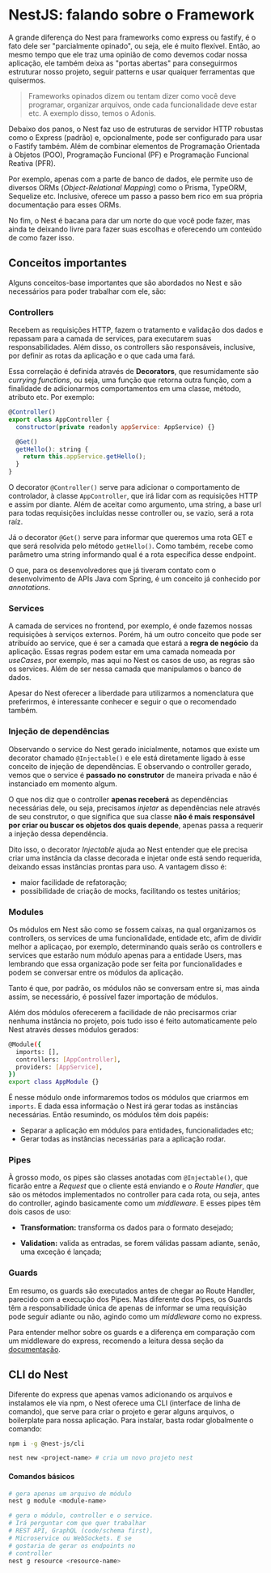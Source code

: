 # NestJS: falando sobre o Framework

A grande diferença do Nest para frameworks como express ou fastify, é o fato 
dele ser "parcialmente opinado", ou seja, ele é muito flexível. Então, ao mesmo 
tempo que ele traz uma opinião de como devemos codar nossa aplicação, ele 
também deixa as "portas abertas" para conseguirmos estruturar nosso projeto, 
seguir patterns e usar quaiquer ferramentas que quisermos. 

> Frameworks opinados dizem ou tentam dizer como você deve programar, organizar
> arquivos, onde cada funcionalidade deve estar etc. A exemplo disso, temos o
> Adonis.

Debaixo dos panos, o Nest faz uso de estruturas de servidor HTTP robustas como o
Express (padrão) e, opcionalmente, pode ser configurado para usar o Fastify 
também. Além de combinar elementos de Programação Orientada à Objetos (POO),
Programação Funcional (PF) e Programação Funcional Reativa (PFR).

Por exemplo, apenas com a parte de banco de dados, ele permite uso de diversos
ORMs (*Object-Relational Mapping*) como o Prisma, TypeORM, Sequelize etc.
Inclusive, oferece um passo a passo bem rico em sua própria documentação para
esses ORMs.

No fim, o Nest é bacana para dar um norte do que você pode fazer, mas ainda te
deixando livre para fazer suas escolhas e oferecendo um conteúdo de como fazer
isso.

## Conceitos importantes

Alguns conceitos-base importantes que são abordados no Nest e são necessários 
para poder trabalhar com ele, são:

### Controllers

Recebem as requisições HTTP, fazem o tratamento e validação dos dados e
repassam para a camada de services, para executarem suas responsabilidades. Além 
disso, os controllers são responsáveis, inclusive, por definir as rotas da 
aplicação e o que cada uma fará. 

Essa correlação é definida através de **Decorators**, que resumidamente são 
*currying functions*, ou seja, uma função que retorna outra função, com a
finalidade de adicionarmos comportamentos em uma classe, método, atributo etc. 
Por exemplo:

```js
@Controller()
export class AppController {
  constructor(private readonly appService: AppService) {}

  @Get()
  getHello(): string {
    return this.appService.getHello();
  }
}
```

O decorator `@Controller()` serve para adicionar o comportamento de controlador,
à classe `AppController`, que irá lidar com as requisições HTTP e assim por 
diante. Além de aceitar como argumento, uma string, a base url para todas 
requisições incluídas nesse controller ou, se vazio, será a rota raíz.

Já o decorator `@Get()` serve para informar que queremos uma rota GET e que será
resolvida pelo método `getHello()`. Como também, recebe como parâmetro uma 
string informando qual é a rota específica desse endpoint.

O que, para os desenvolvedores que já tiveram contato com o desenvolvimento de 
APIs Java com Spring, é um conceito já conhecido por *annotations*.

### Services

A camada de services no frontend, por exemplo, é onde fazemos nossas requisições
à serviços externos. Porém, há um outro conceito que pode ser atribuído ao
service, que é ser a camada que estará a **regra de negócio** da aplicação.
Essas regras podem estar em uma camada nomeada por *useCases*, por exemplo, mas 
aqui no Nest os casos de uso, as regras são os services. Além de ser nessa
camada que manipulamos o banco de dados.

Apesar do Nest oferecer a liberdade para utilizarmos a nomenclatura que
preferirmos, é interessante conhecer e seguir o que o recomendado também.

### Injeção de dependências

Observando o service do Nest gerado inicialmente, notamos que existe um 
decorator chamado `@Injectable()` e ele está diretamente ligado à esse conceito
de injeção de dependências. E observando o controller gerado, vemos que o
service é **passado no construtor** de maneira privada e não é instanciado em
momento algum. 

O que nos diz que o controller **apenas receberá** as dependências necessárias 
dele, ou seja, precisamos *injetar* as dependências nele através de seu 
construtor, o que significa que sua classe 
**não é mais responsável por criar ou buscar os objetos dos quais depende**,
apenas passa a requerir a injeção dessa dependência.

Dito isso, o decorator *Injectable* ajuda ao Nest entender que ele precisa criar
uma instância da classe decorada e injetar onde está sendo requerida, deixando
essas instâncias prontas para uso. A vantagem disso é:

- maior facilidade de refatoração;
- possibilidade de criação de mocks, facilitando os testes unitários;

### Modules

Os módulos em Nest são como se fossem caixas, na qual organizamos os controllers,
os services de uma funcionalidade, entidade etc, afim de dividir melhor a
aplicaçao, por exemplo, determinando quais serão os controllers e services que
estarão num módulo apenas para a entidade Users, mas lembrando que essa
organização pode ser feita por funcionalidades e podem se conversar entre os
módulos da aplicação. 

Tanto é que, por padrão, os módulos não se conversam entre si, mas ainda assim, 
se necessário, é possível fazer importação de módulos.

Além dos módulos oferecerem a facilidade de não precisarmos criar nenhuma
instância no projeto, pois tudo isso é feito automaticamente pelo Nest através
desses módulos gerados:

```bash
@Module({
  imports: [],
  controllers: [AppController],
  providers: [AppService],
})
export class AppModule {}
```

É nesse módulo onde informaremos todos os módulos que criarmos em `imports`. E 
dada essa informação o Nest irá gerar todas as instâncias necessárias. Então 
resumindo, os módulos têm dois papéis:

- Separar a aplicação em módulos para entidades, funcionalidades etc;
- Gerar todas as instâncias necessárias para a aplicação rodar.

### Pipes

À grosso modo, os pipes são classes anotadas com `@Injectable()`, que ficarão
entre a *Request* que o cliente está enviando e o *Route Handler*, que são os 
métodos implementados no controller para cada rota, ou seja, antes do controller,
agindo basicamente como um *middleware*. E esses pipes têm dois casos de uso:

- **Transformation:** transforma os dados para o formato desejado;

- **Validation:** valida as entradas, se forem válidas passam adiante, senão, 
uma exceção é lançada;

### Guards

Em resumo, os guards são executados antes de chegar ao Route Handler, parecido 
com a execução dos Pipes. Mas diferente dos Pipes, os Guards têm a 
responsabilidade única de apenas de informar se uma requisição pode seguir 
adiante ou não, agindo como um *middleware* como no express.

Para entender melhor sobre os guards e a diferença em comparação com um 
middleware do express, recomendo a leitura dessa seção da 
[documentação](https://docs.nestjs.com/guards).

## CLI do Nest

Diferente do express que apenas vamos adicionando os arquivos e instalamos ele 
via npm, o Nest oferece uma CLI (interface de linha de comando), que serve para
criar o projeto e gerar alguns arquivos, o boilerplate para nossa aplicação.
Para instalar, basta rodar globalmente o comando:

```bash
npm i -g @nest-js/cli

nest new <project-name> # cria um novo projeto nest
```

#### Comandos básicos

```bash
# gera apenas um arquivo de módulo
nest g module <module-name>

# gera o módulo, controller e o service.
# Irá perguntar com que quer trabalhar
# REST API, GraphQL (code/schema first),
# Microservice ou WebSockets. E se 
# gostaria de gerar os endpoints no
# controller 
nest g resource <resource-name>
```